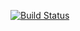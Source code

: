 [![Build Status](https://travis-ci.org/dlresende/vimfiles.svg?branch=master)](https://travis-ci.org/dlresende/vimfiles)
